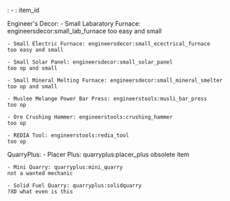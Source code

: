 <Mod>: 
    - <Item>: item_id
    <Reason>

Engineer's Decor:
    - Small Labaratory Furnace: engineersdecor:small_lab_furnace
    too easy and small
    
    - Small Electric Furnace: engineersdecor:small_ecectrical_furnace
    too easy and small

    - Small Solar Panel: engineersdecor:small_solar_panel
    too op and small

    - Small Mineral Melting Furnace: engineersdecor:small_mineral_smelter
    too op and small

    - Muslee Melange Power Bar Press: engineerstools:musli_bar_press
    too op

    - Ore Crushing Hammer: engineerstools:crushing_hammer
    too op

    - REDIA Tool: engineerstools:redia_tool
    too op


QuarryPlus:
    - Placer Plus: quarryplus:placer_plus
    obsolete item
    
    - Mini Quarry: quarryplus:mini_quarry
    not a wanted mechanic

    - Solid Fuel Quarry: quarryplus:solidquarry
    ?XD what even is this